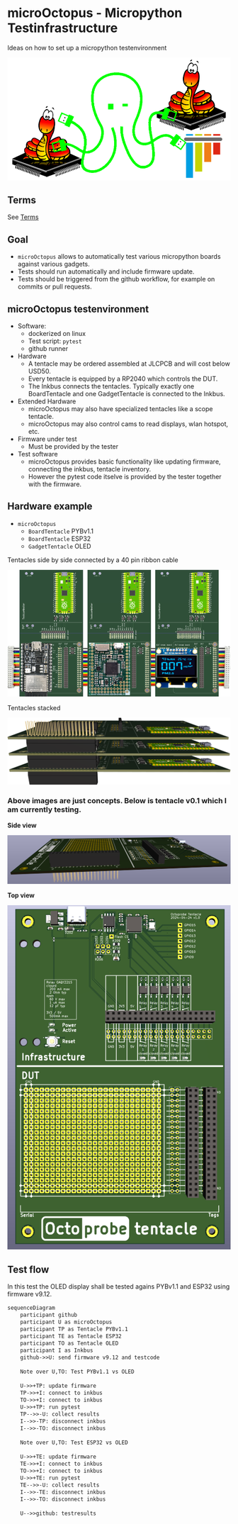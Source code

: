 
# microOctopus - Micropython Testinfrastructure

Ideas on how to set up a micropython testenvironment

![microOctopus](branding/images/uOctopus-pytest.png)

## Terms

See [Terms](design/terms.md)

## Goal

* `microOctopus` allows to automatically test various micropython boards against various gadgets.
* Tests should run automatically and include firmware update.
* Tests should be triggered from the github workflow, for example on commits or pull requests.

## microOctopus testenvironment

* Software:
  * dockerized on linux
  * Test script: `pytest`
  * github runner
* Hardware
  * A tentacle may be ordered assembled at JLCPCB and will cost below USD50.
  * Every tentacle is equipped by a RP2040 which controls the DUT.
  * The Inkbus connects the tentacles. Typically exactly one BoardTentacle and one GadgetTentacle is connected to the Inkbus.
* Extended Hardware
  * microOctopus may also have specialized tentacles like a scope tentacle.
  * microOctopus may also control cams to read displays, wlan hotspot, etc.
* Firmware under test
  * Must be provided by the tester
* Test software
  * microOctopus provides basic functionality like updating firmware, connecting the inkbus, tentacle inventory.
  * However the pytest code itselve is provided by the tester together with the firmware.

## Hardware example

* `microOctopus`
  * `BoardTentacle` PYBv1.1
  * `BoardTentacle` ESP32
  * `GadgetTentacle` OLED

Tentacles side by side connected by a 40 pin ribbon cable

![tentacle top all](README_images/uoctopus_tentacle_top-all.png)

Tentacles stacked

![tentacle right all](README_images/uoctopus_tentacle_right-all.png)


### Above images are just concepts. Below is tentacle v0.1 which I am currently testing.

**Side view**

![](hardware/octoprobe_kicad_v1/production_v1.0/pcb_octoprobe_v1.0_side.png)

**Top view**

![](hardware/octoprobe_kicad_v1/production_v1.0/pcb_octoprobe_v1.0_top.png)




## Test flow

In this test the OLED display shall be tested agains PYBv1.1 and ESP32 using firmware v9.12.

```mermaid
sequenceDiagram
    participant github
    participant U as microOctopus
    participant TP as Tentacle PYBv1.1
    participant TE as Tentacle ESP32
    participant TO as Tentacle OLED
    participant I as Inkbus
    github->>U: send firmware v9.12 and testcode

    Note over U,TO: Test PYBv1.1 vs OLED

    U->>+TP: update firmware
    TP->>+I: connect to inkbus
    TO->>+I: connect to inkbus
    U->>+TP: run pytest
    TP-->>-U: collect results
    I-->>-TP: disconnect inkbus
    I-->>-TO: disconnect inkbus

    Note over U,TO: Test ESP32 vs OLED

    U->>+TE: update firmware
    TE->>+I: connect to inkbus
    TO->>+I: connect to inkbus
    U->>+TE: run pytest
    TE-->>-U: collect results
    I-->>-TE: disconnect inkbus
    I-->>-TO: disconnect inkbus

    U-->>github: testresults
```
